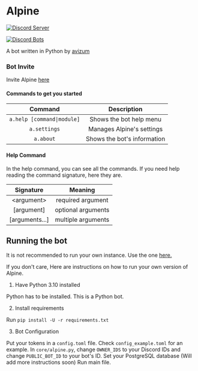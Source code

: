 # Alpine

[![Discord Server](https://discord.com/api/guilds/751490725555994716/embed.png)](https://discord.gg/hWhGQ4QHE9)

[![Discord Bots](https://top.gg/api/widget/756257170521063444.svg)](https://top.gg/bot/756257170521063444)


A bot written in Python by [avizum](https://discord.com/users/750135653638865017)

### Bot Invite
Invite Alpine [here](https://discord.com/oauth2/authorize?client_id=756257170521063444&scope=bot&permissions=2147483647)


#### Commands to get you started
|           Command          |            Description            |
|:--------------------------:|:---------------------------------:|
| `a.help [command\|module]` |      Shows the bot help menu      |
|   `a.settings`             |    Manages Alpine's settings      |
|          `a.about`         |    Shows the bot's information    |


#### Help Command
In the help command, you can see all the commands. If you need help reading the command signature, here they are.

|    Signature   |       Meaning      |
|:--------------:|:------------------:|
|  \<argument\>  |  required argument |
|   [argument]   | optional arguments |
| [arguments...] | multiple arguments |

## Running the bot
It is not recommended to run your own instance. Use the one [here.](https://discord.com/oauth2/authorize?client_id=756257170521063444&scope=bot&permissions=2147483647)

If you don't care, Here are instructions on how to run your own version of Alpine.

1. Have Python 3.10 installed

Python has to be installed. This is a Python bot.

2. Install requirements

Run `pip install -U -r requirements.txt`

3. Bot Configuration

Put your tokens in a `config.toml` file. Check `config_example.toml` for an example.
In `core/alpine.py`, change `OWNER_IDS` to your Discord IDs and change `PUBLIC_BOT_ID` to your bot's ID.
Set your PostgreSQL database (Will add more instructions soon)
Run main file.
